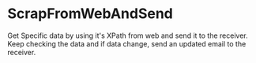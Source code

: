# ScrapFromWebAndSend
Get Specific data by using it's XPath from web and send it to the receiver. Keep checking the data and if data change, send an updated email to the receiver.
